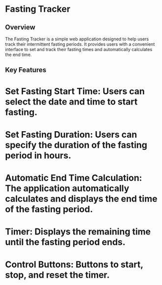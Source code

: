 # Fasting Tracker

## Overview
The Fasting Tracker is a simple web application designed to help users track their intermittent fasting periods. It provides users with a convenient interface to set and track their fasting times and automatically calculates the end time.

## Key Features
# Set Fasting Start Time: Users can select the date and time to start fasting.
# Set Fasting Duration: Users can specify the duration of the fasting period in hours.
# Automatic End Time Calculation: The application automatically calculates and displays the end time of the fasting period.
# Timer: Displays the remaining time until the fasting period ends.
# Control Buttons: Buttons to start, stop, and reset the timer.
